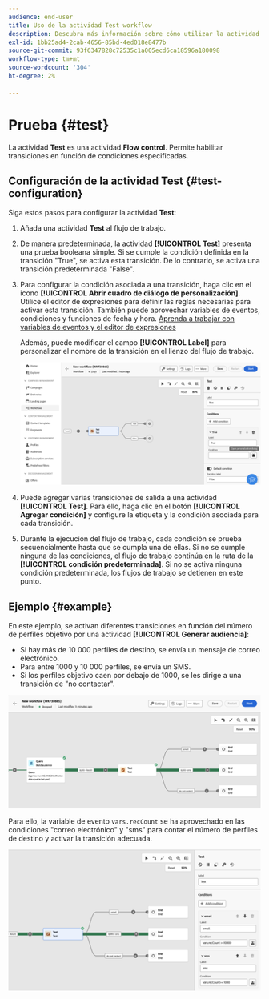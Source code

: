 ```yaml
---
audience: end-user
title: Uso de la actividad Test workflow
description: Descubra más información sobre cómo utilizar la actividad del flujo de trabajo Prueba
exl-id: 1bb25ad4-2cab-4656-85bd-4ed018e8477b
source-git-commit: 93f6347828c72535c1a005ecd6ca18596a180098
workflow-type: tm+mt
source-wordcount: '304'
ht-degree: 2%

---
```


# Prueba {#test}

La actividad **Test** es una actividad **Flow control**. Permite habilitar transiciones en función de condiciones especificadas.

## Configuración de la actividad Test {#test-configuration}

Siga estos pasos para configurar la actividad **Test**:

1. Añada una actividad **Test** al flujo de trabajo.

1. De manera predeterminada, la actividad **[!UICONTROL Test]** presenta una prueba booleana simple. Si se cumple la condición definida en la transición &quot;True&quot;, se activa esta transición. De lo contrario, se activa una transición predeterminada &quot;False&quot;.

1. Para configurar la condición asociada a una transición, haga clic en el icono **[!UICONTROL Abrir cuadro de diálogo de personalización]**. Utilice el editor de expresiones para definir las reglas necesarias para activar esta transición. También puede aprovechar variables de eventos, condiciones y funciones de fecha y hora. [Aprenda a trabajar con variables de eventos y el editor de expresiones](../event-variables.md)

   Además, puede modificar el campo **[!UICONTROL Label]** para personalizar el nombre de la transición en el lienzo del flujo de trabajo.

   ![](../assets/workflow-test-default.png)

1. Puede agregar varias transiciones de salida a una actividad **[!UICONTROL Test]**. Para ello, haga clic en el botón **[!UICONTROL Agregar condición]** y configure la etiqueta y la condición asociada para cada transición.

1. Durante la ejecución del flujo de trabajo, cada condición se prueba secuencialmente hasta que se cumpla una de ellas. Si no se cumple ninguna de las condiciones, el flujo de trabajo continúa en la ruta de la **[!UICONTROL condición predeterminada]**. Si no se activa ninguna condición predeterminada, los flujos de trabajo se detienen en este punto.

## Ejemplo {#example}

En este ejemplo, se activan diferentes transiciones en función del número de perfiles objetivo por una actividad **[!UICONTROL Generar audiencia]**:
* Si hay más de 10 000 perfiles de destino, se envía un mensaje de correo electrónico.
* Para entre 1000 y 10 000 perfiles, se envía un SMS.
* Si los perfiles objetivo caen por debajo de 1000, se les dirige a una transición de &quot;no contactar&quot;.

![](../assets/workflow-test-example.png)

Para ello, la variable de evento `vars.recCount` se ha aprovechado en las condiciones &quot;correo electrónico&quot; y &quot;sms&quot; para contar el número de perfiles de destino y activar la transición adecuada.

![](../assets/workflow-test-example-config.png)
